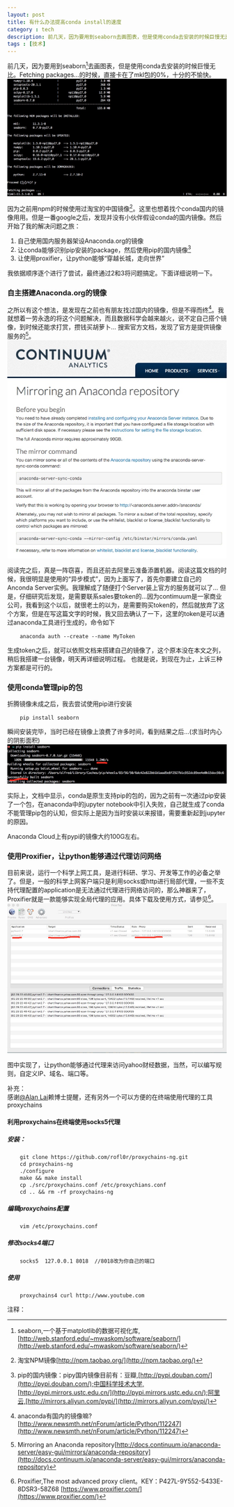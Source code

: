 ```yaml
---
layout: post
title: 有什么办法提高conda install的速度
category : tech
description: 前几天，因为要用到seaborn去画图表，但是使用conda去安装的时候巨慢无比。Fetching packages...的时候，直接卡在了mkl包的0%，十分的不愉快。这里介绍了三种可以提高conda下载速度的方法。
tags : [技术]
---
```


前几天，因为要用到seaborn[^1]去画图表，但是使用conda去安装的时候巨慢无比。Fetching packages...的时候，直接卡在了mkl包的0%，十分的不愉快。
![](/assets/images/post/2016/14567500196921.jpg)

因为之前用npm的时候使用过淘宝的中国镜像[^2]。这里也想着找个conda国内的镜像用用。但是一番google之后，发现并没有小伙伴假设conda的国内镜像。然后开始了我的解决问题之旅：

1. 自己使用国内服务器架设Anaconda.org的镜像
2. 让conda能够识别pip安装的package，然后使用pip的国内镜像[^3]
3. 让使用proxifier，让python能够“穿越长城，走向世界”

我依据顺序逐个进行了尝试，最终通过2和3将问题搞定。下面详细说明一下。

### 自主搭建Anaconda.org的镜像
之所以有这个想法，是发现在之前也有朋友找过国内的镜像，但是不得而终[^4]。我就想着一劳永逸的将这个问题解决，而且数据科学会越来越火，说不定自己搭个镜像，到时候还能求打赏，攒钱买胡萝卜...
搜索官方文档，发现了官方是提供镜像服务的[^5]。
![](/assets/images/post/2016/14567520867636.jpg)

阅读完之后，真是一阵窃喜，而且还前去阿里云准备添置机器。阅读这篇文档的时候，我很明显是使用的“异步模式”，因为上面写了，首先你要建立自己的Anconda Server实例。我理解成了随便打个Server装上官方的服务就可以了...
但是，仔细研究后发现，是需要联系sales要token的...因为contimuum是一家商业公司，我看到这个以后，就很老土的以为，是需要购买token的，然后就放弃了这个方案，但是在写这篇文字的时候，我又回去确认了一下，这里的token是可以通过anaconda工具进行生成的，命令如下

		anaconda auth --create --name MyToken

生成token之后，就可以依照文档来搭建自己的镜像了，这个原本没在本文之列，稍后我搭建一台镜像，明天再详细说明过程。
也就是说，到现在为止，上诉三种方案都是可行的。

### 使用conda管理pip的包
折腾镜像未成之后，我去尝试使用pip进行安装

		pip install seaborn
		
瞬间安装完毕，当时已经在镜像上浪费了许多时间，看到结果之后...(求当时内心的阴影面积)
![](/assets/images/post/2016/14567539826837.jpg)

实际上，文档中显示，conda是原生支持pip的包的，因为之前有一次通过pip安装了一个包，在anaconda中的jupyter notebook中引入失败，自己就生成了conda不能管理pip包的认知，但实际上是因为当时安装以来报错，需要重新起到jupyter的原因。

Anaconda Cloud上有pypi的镜像大约100G左右。

### 使用Proxifier，让python能够通过代理访问网络

目前来说，运行一个科学上网工具，是进行科研、学习、开发等工作的必备之举了。但是，一般的科学上网客户端只是利用socks或http进行局部代理，一些不支持代理配置的application是无法通过代理进行网络访问的，那么神器来了，Proxifier就是一款能够实现全局代理的应用。具体下载及使用方式，请参见[^6]。
![](/assets/images/post/2016/14567572335796.jpg)

图中实现了，让python能够通过代理来访问yahoo财经数据，当然，可以编写规则，自定义IP、域名、端口等。

补充：  
感谢[@Alan Lai](https://github.com/wp-lai)赖博士提醒，还有另外一个可以方便的在终端使用代理的工具proxychains

#### 利用proxychains在终端使用socks5代理
##### 安装：

		git clone https://github.com/rofl0r/proxychains-ng.git
		cd proxychains-ng
		./configure
		make && make install
		cp ./src/proxychains.conf /etc/proxychians.conf
		cd .. && rm -rf proxychains-ng
		
##### 编辑proxychains配置

		vim /etc/proxychains.conf
		
##### 修改socks4端口

		socks5  127.0.0.1 8018  //8018改为你自己的端口
		
##### 使用
	
		proxychains4 curl http://www.youtube.com
		
注释：

[^1]: seaborn,一个基于matplotlib的数据可视化库,[http://web.stanford.edu/~mwaskom/software/seaborn/](http://web.stanford.edu/~mwaskom/software/seaborn/)
[^2]: 淘宝NPM镜像[http://npm.taobao.org/](http://npm.taobao.org/)
[^3]: pip的国内镜像：pipy国内镜像目前有：豆瓣,[http://pypi.douban.com/](http://pypi.douban.com/);中国科学技术大学,[http://pypi.mirrors.ustc.edu.cn/](http://pypi.mirrors.ustc.edu.cn/);阿里云,[http://mirrors.aliyun.com/pypi/](http://mirrors.aliyun.com/pypi/)
[^4]: anaconda有国内的镜像嘛?[http://www.newsmth.net/nForum/article/Python/112247](http://www.newsmth.net/nForum/article/Python/112247)
[^5]: Mirroring an Anaconda repository[http://docs.continuum.io/anaconda-server/easy-gui/mirrors/anaconda-repository](http://docs.continuum.io/anaconda-server/easy-gui/mirrors/anaconda-repository)
[^6]: Proxifier,The most advanced proxy client。KEY：P427L-9Y552-5433E-8DSR3-58Z68 [https://www.proxifier.com/](https://www.proxifier.com/)
			  

